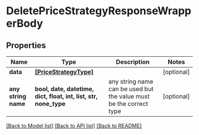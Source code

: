 # DeletePriceStrategyResponseWrapperBody


## Properties
Name | Type | Description | Notes
------------ | ------------- | ------------- | -------------
**data** | [**[PriceStrategyType]**](PriceStrategyType.md) |  | [optional] 
**any string name** | **bool, date, datetime, dict, float, int, list, str, none_type** | any string name can be used but the value must be the correct type | [optional]

[[Back to Model list]](../README.md#documentation-for-models) [[Back to API list]](../README.md#documentation-for-api-endpoints) [[Back to README]](../README.md)


